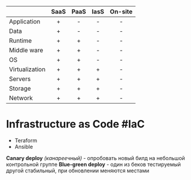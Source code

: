 
|                | SaaS | PaaS | IasS | On-site |
| -------------- |:----:|:----:|:----:|:-------:|
| Application    |  +   |  -   |  -   |    -    |
| Data           |  +   |  -   |  -   |    -    |
| Runtime        |  +   |  +   |  -   |    -    |
| Middle ware    |  +   |  +   |  -   |    -    |
| OS             |  +   |  +   |  -   |    -    |
| Virtualization |  +   |  +   |  +   |    -    |
| Servers        |  +   |  +   |  +   |    -    |
| Storage        |  +   |  +   |  +   |    -    |
| Network        |  +   |  +   |  +   |    -    |
 

# Infrastructure as Code #IaC
- Teraform
- Ansible

**Canary deploy** *(канареечный)* -  опробовать новый билд на небольшой контрольной группе
**Blue-green deploy** - один из беков тестируемый другой стабильный, при обновлении меняются местами
